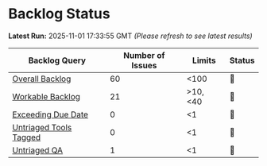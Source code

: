 # Backlog Status

**Latest Run:** 2025-11-01 17:33:55 GMT
*(Please refresh to see latest results)*

Backlog Query | Number of Issues | Limits | Status
--- | --- | --- | ---
| [Overall Backlog](https://progress.opensuse.org/issues?query_id=230) | 60 | <100 | &#x1F49A;
| [Workable Backlog](https://progress.opensuse.org/issues?query_id=478) | 21 | >10, <40 | &#x1F49A;
| [Exceeding Due Date](https://progress.opensuse.org/issues?query_id=514) | 0 | <1 | &#x1F49A;
| [Untriaged Tools Tagged](https://progress.opensuse.org/issues?query_id=481) | 0 | <1 | &#x1F49A;
| [Untriaged QA](https://progress.opensuse.org/projects/qa/issues?query_id=576) | 1 | <1 | &#x1F534;
